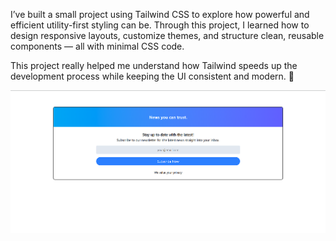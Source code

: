 I’ve built a small project using Tailwind CSS to explore how powerful and efficient utility-first styling can be. 
Through this project, I learned how to design responsive layouts, customize themes, and structure clean, reusable components — all with minimal CSS code.

This project really helped me understand how Tailwind speeds up the development process while keeping the UI consistent and modern. 🚀

![image alt](https://github.com/BinaySharma25/Tailwind_CSS/blob/main/ss.png?raw=true)
